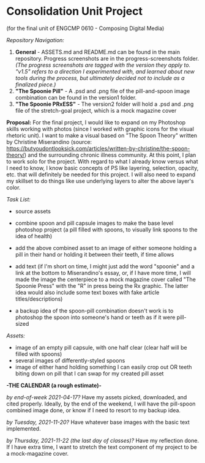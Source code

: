 # Consolidation Unit Project
(for the final unit of ENGCMP 0610 - Composing Digital Media)

*Repository Navigation:*
1. **General** - ASSETS.md and README.md can be found in the main repository. Progress screenshots are in the progress-screenshots folder.
    *(The progress screenshots are tagged with the version they apply to. "v1.5" refers to a direction I experimented with, and learned about new tools during the process, but ultimately decided not to include as a finalized piece.)*
2. **"The Spoonie Pill"** - A .psd and .png file of the pill-and-spoon image combination can be found in the version1 folder.
3. **"The Spoonie PRxESS"** - The version2 folder will hold a .psd and .png file of the stretch-goal project, which is a mock magazine cover

**Proposal:** For the final project, I would like to expand on my Photoshop skills working with photos (since I worked with graphic icons for the visual rhetoric unit). I want to make a visual based on "The Spoon Theory" written by Christine Miserandino (source: https://butyoudontlooksick.com/articles/written-by-christine/the-spoon-theory/) and the surrounding chronic illness community. At this point, I plan to work solo for the project. With regard to what I already know versus what I need to know, I know basic concepts of PS like layering, selection, opacity, etc. that will definitely be needed for this project. I will also need to expand my skillset to do things like use underlying layers to alter the above layer's color.

*Task List:*
- source assets
- combine spoon and pill capsule images to make the base level photoshop project (a pill filled with spoons, to visually link spoons to the idea of health)
- add the above combined asset to an image of either someone holding a pill in their hand or holding it between their teeth, if time allows
- add text (if I'm short on time, I might just add the word "spoonie" and a link at the bottom to Miserandino's essay, or, if I have more time, I will made the image the centerpiece to a mock magazine cover called "The Spoonie Press" with the "R" in press being the Rx graphic. The latter idea would also include some text boxes with fake article titles/descriptions)

- a backup idea of the spoon-pill combination doesn't work is to photoshop the spoon into someone's hand or teeth as if it were pill-sized

*Assets:*
- image of an empty pill capsule, with one half clear (clear half will be filled with spoons)
- several images of differently-styled spoons
- image of either hand holding something I can easily crop out OR teeth biting down on pill that I can swap for my created pill asset

**-THE CALENDAR (a rough estimate)-**

*by end-of-week 2021-04-17?* Have my assets picked, downloaded, and cited properly. Ideally, by the end of the weekend, I will have the pill-spoon combined image done, or know if I need to resort to my backup idea.

*by Tuesday, 2021-11-20?* Have whatever base images with the basic text implemented.

*by Thursday, 2021-11-22 (the last day of classes)?* Have my reflection done. If I have extra time, I want to stretch the text component of my project to be a mock-magazine cover.
